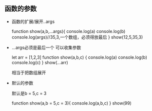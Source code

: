 ## 函数的参数

- 函数的扩展/展开..args

	function show(a,b,...args){
		console.log(a)
		console.log(b)
		console.log(args)//35,3,一个数组，必须得放最后
	}
	show(12,5,35,3)

* ...args必须是最后一个
	可以收集参数

	let arr = [1,2,3]
	function show(a,b,c) {
		console.log(a)
		console.log(b)
		console.log(c)
	}
	show(...arr)

	相当于把数组展开

- 默认的参数
	
	默认是b = 5,c = 3

	function show(a,b = 5,c = 3){
		console.log(a,b,c)
	}
	show(99)

